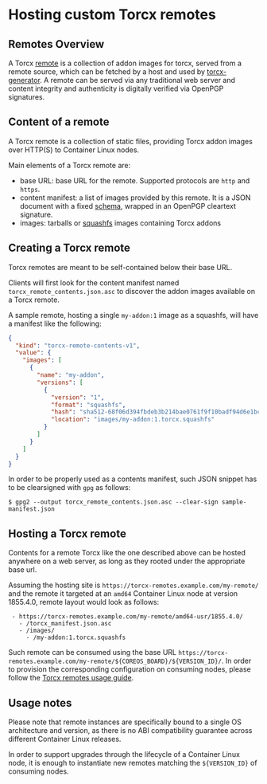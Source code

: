 # Hosting custom Torcx remotes

## Remotes Overview

A Torcx [remote][torcx-remotes-design] is a collection of addon images for torcx, served from a remote source, which can be fetched by a host and used by [torcx-generator][torcx-overview].
A remote can be served via any traditional web server and content integrity and authenticity is digitally verified via OpenPGP signatures.

## Content of a remote

A Torcx remote is a collection of static files, providing Torcx addon images over HTTP(S) to Container Linux nodes.

Main elements of a Torcx remote are:

 * base URL: base URL for the remote. Supported protocols are `http` and `https`.
 * content manifest: a list of images provided by this remote. It is a JSON document with a fixed [schema][schema-remote-contents], wrapped in an OpenPGP cleartext signature.
 * images: tarballs or [squashfs][squashfs] images containing Torcx addons

## Creating a Torcx remote

Torcx remotes are meant to be self-contained below their base URL.

Clients will first look for the content manifest named `torcx_remote_contents.json.asc` to discover the addon images available on a Torcx remote.

A sample remote, hosting a single `my-addon:1` image as a squashfs, will have a manifest like the following:

```json
{
  "kind": "torcx-remote-contents-v1",
  "value": {
    "images": [
      {
        "name": "my-addon",
        "versions": [
          {
            "version": "1",
            "format": "squashfs",
            "hash": "sha512-68f06d394fbdeb3b214bae0761f9f10badf94d6e1bc7360864df8310dce31eb0a9e10829c29fdecbad0ae13145cffa21afd7e8dd062a36cc84453cbe4b0cf29e",
            "location": "images/my-addon:1.torcx.squashfs"
          }
        ]
      }
    ]
  }
}
```

In order to be properly used as a contents manifest, such JSON snippet has to be clearsigned with `gpg` as follows:

```
$ gpg2 --output torcx_remote_contents.json.asc --clear-sign sample-manifest.json
```

## Hosting a Torcx remote

Contents for a remote Torcx like the one described above can be hosted anywhere on a web server, as long as they rooted under the appropriate base url.

Assuming the hosting site is `https://torcx-remotes.example.com/my-remote/` and the remote it targeted at an `amd64` Container Linux node at version 1855.4.0, remote layout would look as follows:

```
 - https://torcx-remotes.example.com/my-remote/amd64-usr/1855.4.0/
   - /torcx_manifest.json.asc
   - /images/
     - /my-addon:1.torcx.squashfs
```

Such remote can be consumed using the base URL `https://torcx-remotes.example.com/my-remote/${COREOS_BOARD}/${VERSION_ID}/`.
In order to provision the corresponding configuration on consuming nodes, please follow the [Torcx remotes usage guide][torcx-using-custom-remotes].

## Usage notes

Please note that remote instances are specifically bound to a single OS architecture and version, as there is no ABI compatibility guarantee across different Container Linux releases.

In order to support upgrades through the lifecycle of a Container Linux node, it is enough to instantiate new remotes matching the `${VERSION_ID}` of consuming nodes.

[torcx-remotes-design]: https://github.com/coreos/torcx/blob/master/Documentation/design/remotes.md
[torcx-overview]: torcx-overview.md
[schema-remote-contents]: https://github.com/coreos/torcx/blob/master/Documentation/schemas/remote-contents-v1.md
[squashfs]: https://www.kernel.org/doc/Documentation/filesystems/squashfs.txt
[torcx-using-custom-remotes]: torcx-using-custom-remotes.md

